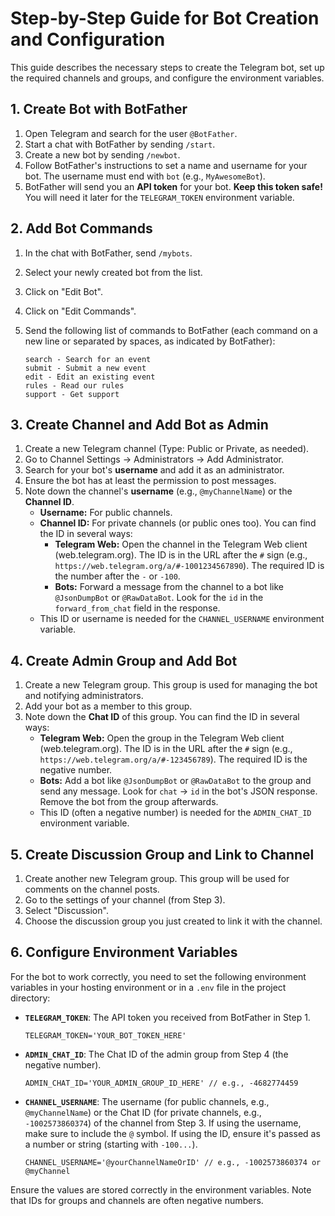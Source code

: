 # Step-by-Step Guide for Bot Creation and Configuration

This guide describes the necessary steps to create the Telegram bot, set up the required channels and groups, and configure the environment variables.

## 1. Create Bot with BotFather

1.  Open Telegram and search for the user `@BotFather`.
2.  Start a chat with BotFather by sending `/start`.
3.  Create a new bot by sending `/newbot`.
4.  Follow BotFather's instructions to set a name and username for your bot. The username must end with `bot` (e.g., `MyAwesomeBot`).
5.  BotFather will send you an **API token** for your bot. **Keep this token safe!** You will need it later for the `TELEGRAM_TOKEN` environment variable.

## 2. Add Bot Commands

1.  In the chat with BotFather, send `/mybots`.
2.  Select your newly created bot from the list.
3.  Click on "Edit Bot".
4.  Click on "Edit Commands".
5.  Send the following list of commands to BotFather (each command on a new line or separated by spaces, as indicated by BotFather):

    ```
    search - Search for an event
    submit - Submit a new event
    edit - Edit an existing event
    rules - Read our rules
    support - Get support
    ```

## 3. Create Channel and Add Bot as Admin

1.  Create a new Telegram channel (Type: Public or Private, as needed).
2.  Go to Channel Settings -> Administrators -> Add Administrator.
3.  Search for your bot's **username** and add it as an administrator.
4.  Ensure the bot has at least the permission to post messages.
5.  Note down the channel's **username** (e.g., `@myChannelName`) or the **Channel ID**.
    - **Username:** For public channels.
    - **Channel ID:** For private channels (or public ones too). You can find the ID in several ways:
      - **Telegram Web:** Open the channel in the Telegram Web client (web.telegram.org). The ID is in the URL after the `#` sign (e.g., `https://web.telegram.org/a/#-1001234567890`). The required ID is the number after the `-` or `-100`.
      - **Bots:** Forward a message from the channel to a bot like `@JsonDumpBot` or `@RawDataBot`. Look for the `id` in the `forward_from_chat` field in the response.
    - This ID or username is needed for the `CHANNEL_USERNAME` environment variable.

## 4. Create Admin Group and Add Bot

1.  Create a new Telegram group. This group is used for managing the bot and notifying administrators.
2.  Add your bot as a member to this group.
3.  Note down the **Chat ID** of this group. You can find the ID in several ways:
    - **Telegram Web:** Open the group in the Telegram Web client (web.telegram.org). The ID is in the URL after the `#` sign (e.g., `https://web.telegram.org/a/#-123456789`). The required ID is the negative number.
    - **Bots:** Add a bot like `@JsonDumpBot` or `@RawDataBot` to the group and send any message. Look for `chat` -> `id` in the bot's JSON response. Remove the bot from the group afterwards.
    - This ID (often a negative number) is needed for the `ADMIN_CHAT_ID` environment variable.

## 5. Create Discussion Group and Link to Channel

1.  Create another new Telegram group. This group will be used for comments on the channel posts.
2.  Go to the settings of your channel (from Step 3).
3.  Select "Discussion".
4.  Choose the discussion group you just created to link it with the channel.

## 6. Configure Environment Variables

For the bot to work correctly, you need to set the following environment variables in your hosting environment or in a `.env` file in the project directory:

- **`TELEGRAM_TOKEN`**: The API token you received from BotFather in Step 1.
  ```
  TELEGRAM_TOKEN='YOUR_BOT_TOKEN_HERE'
  ```
- **`ADMIN_CHAT_ID`**: The Chat ID of the admin group from Step 4 (the negative number).
  ```
  ADMIN_CHAT_ID='YOUR_ADMIN_GROUP_ID_HERE' // e.g., -4682774459
  ```
- **`CHANNEL_USERNAME`**: The username (for public channels, e.g., `@myChannelName`) or the Chat ID (for private channels, e.g., `-1002573860374`) of the channel from Step 3. If using the username, make sure to include the `@` symbol. If using the ID, ensure it's passed as a number or string (starting with `-100...`).
  ```
  CHANNEL_USERNAME='@yourChannelNameOrID' // e.g., -1002573860374 or @myChannel
  ```

Ensure the values are stored correctly in the environment variables. Note that IDs for groups and channels are often negative numbers.
